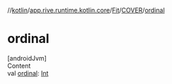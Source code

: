 //[kotlin](../../../../index.md)/[app.rive.runtime.kotlin.core](../../index.md)/[Fit](../index.md)/[COVER](index.md)/[ordinal](ordinal.md)



# ordinal  
[androidJvm]  
Content  
val [ordinal](ordinal.md): [Int](https://kotlinlang.org/api/latest/jvm/stdlib/kotlin/-int/index.html)  



